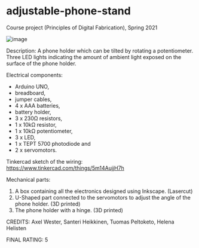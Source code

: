 # adjustable-phone-stand
Course project (Principles of Digital Fabrication), Spring 2021

![image](https://user-images.githubusercontent.com/72760619/116973204-d90ce300-acc4-11eb-8ecd-da02df99f0a9.png)



Description:
A phone holder which can be tilted by rotating a potentiometer. Three LED lights indicating the amount of ambient light exposed on the surface of the phone holder.

Electrical components:
- Arduino UNO,
- breadboard,
- jumper cables,
- 4 x AAA batteries,
- battery holder,
- 3 x 230Ω resistors,
- 1 x 10kΩ resistor,
- 1 x 10kΩ potentiometer,
- 3 x LED,
- 1 x TEPT 5700 photodiode and
- 2 x servomotors.

Tinkercad sketch of the wiring: https://www.tinkercad.com/things/5m14AujjH7h

Mechanical parts:
1. A box containing all the electronics designed using Inkscape. (Lasercut)
2. U-Shaped part connected to the servomotors to adjust the angle of the phone holder. (3D printed)
3. The phone holder with a hinge. (3D printed)

CREDITS:
Axel Wester,
Santeri Heikkinen,
Tuomas Peltoketo,
Helena Helisten

FINAL RATING: 5
